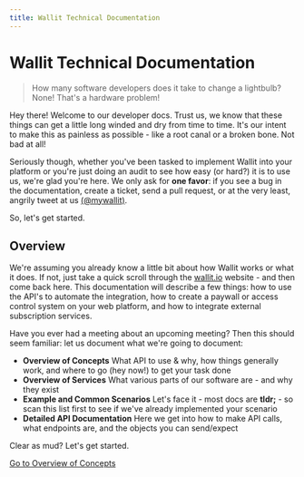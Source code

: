```yaml
---
title: Wallit Technical Documentation
---
```

# Wallit Technical Documentation

> How many software developers does it take to change a lightbulb?  None! That's a hardware problem!

Hey there! Welcome to our developer docs.  Trust us, we know that these things can get a little long winded and dry from
time to time.  It's our intent to make this as painless as possible - like a root canal or a broken bone. Not bad at all!

Seriously though, whether you've been tasked to implement Wallit into your platform or you're just doing an audit to 
see how easy (or hard?) it is to use us, we're glad you're here.  We only ask for **one favor**: if you see a bug in the 
documentation, create a ticket, send a pull request, or at the very least, angrily tweet at us [(@mywallit)](https://twitter.com/mywallit).

So, let's get started.

## Overview

We're assuming you already know a little bit about how Wallit works or what it does.  If not, just take a quick scroll
through the [wallit.io](https://wallit.io) website - and then come back here. This documentation will describe a few 
things: how to use the API's to automate the integration, how to create a paywall or access control system on your 
web platform, and how to integrate external subscription services.  

Have you ever had a meeting about an upcoming meeting? Then this should seem familiar: let us document what we're going to document:

* **Overview of Concepts** What API to use & why, how things generally work, and where to go (hey now!) to get your task done
* **Overview of Services** What various parts of our software are - and why they exist
* **Example and Common Scenarios** Let's face it - most docs are **tldr;** - so scan this list first to see if we've already implemented your scenario
* **Detailed API Documentation** Here we get into how to make API calls, what endpoints are, and the objects you can send/expect

Clear as mud? Let's get started.

[Go to Overview of Concepts](./overview-of-concepts)

